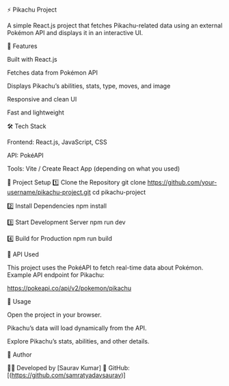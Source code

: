 ⚡ Pikachu Project

A simple React.js project that fetches Pikachu-related data using an external Pokémon API and displays it in an interactive UI.

🚀 Features

Built with React.js

Fetches data from Pokémon API

Displays Pikachu’s abilities, stats, type, moves, and image

Responsive and clean UI

Fast and lightweight


🛠️ Tech Stack

Frontend: React.js, JavaScript, CSS

API: PokéAPI

Tools: Vite / Create React App (depending on what you used)

📂 Project Setup
1️⃣ Clone the Repository
git clone https://github.com/your-username/pikachu-project.git
cd pikachu-project

2️⃣ Install Dependencies
npm install

3️⃣ Start Development Server
npm run dev

4️⃣ Build for Production
npm run build

🔑 API Used

This project uses the PokéAPI to fetch real-time data about Pokémon.
Example API endpoint for Pikachu:

https://pokeapi.co/api/v2/pokemon/pikachu

📌 Usage

Open the project in your browser.

Pikachu’s data will load dynamically from the API.

Explore Pikachu’s stats, abilities, and other details.




🧑 Author

👨‍💻 Developed by [Saurav Kumar]
🔗 GitHub: [(https://github.com/samratyadavsaurav)]
